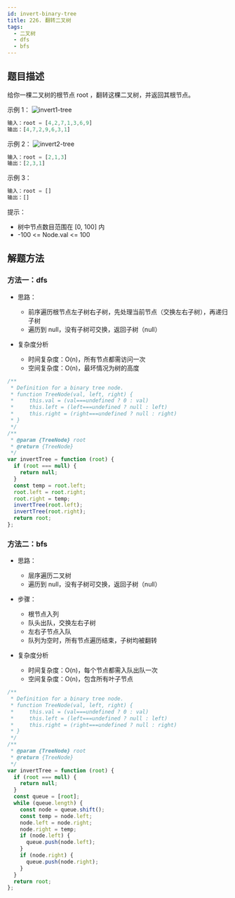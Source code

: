 ```yaml
---
id: invert-binary-tree
title: 226. 翻转二叉树
tags:
  - 二叉树
  - dfs
  - bfs
---
```


## 题目描述

给你一棵二叉树的根节点 root ，翻转这棵二叉树，并返回其根节点。

示例 1：
![invert1-tree](https://assets.leetcode.com/uploads/2021/03/14/invert1-tree.jpg)

```js
输入：root = [4,2,7,1,3,6,9]
输出：[4,7,2,9,6,3,1]
```

示例 2：
![invert2-tree](https://assets.leetcode.com/uploads/2021/03/14/invert2-tree.jpg)

```js
输入：root = [2,1,3]
输出：[2,3,1]
```

示例 3：

```js
输入：root = []
输出：[]
```

提示：

- 树中节点数目范围在 [0, 100] 内
- -100 <= Node.val <= 100

## 解题方法

### 方法一：dfs

- 思路：
  - 前序遍历根节点左子树右子树，先处理当前节点（交换左右子树），再递归子树
  - 遍历到 null，没有子树可交换，返回子树（null）

- 复杂度分析
  - 时间复杂度：O(n)，所有节点都需访问一次
  - 空间复杂度：O(n)，最坏情况为树的高度

```js
/**
 * Definition for a binary tree node.
 * function TreeNode(val, left, right) {
 *     this.val = (val===undefined ? 0 : val)
 *     this.left = (left===undefined ? null : left)
 *     this.right = (right===undefined ? null : right)
 * }
 */
/**
 * @param {TreeNode} root
 * @return {TreeNode}
 */
var invertTree = function (root) {
  if (root === null) {
    return null;
  }
  const temp = root.left;
  root.left = root.right;
  root.right = temp;
  invertTree(root.left);
  invertTree(root.right);
  return root;
};
```

### 方法二：bfs

- 思路：
  - 层序遍历二叉树
  - 遍历到 null，没有子树可交换，返回子树（null）
- 步骤：
  - 根节点入列
  - 队头出队，交换左右子树
  - 左右子节点入队
  - 队列为空时，所有节点遍历结束，子树均被翻转

- 复杂度分析
  - 时间复杂度：O(n)，每个节点都需入队出队一次
  - 空间复杂度：O(n)，包含所有叶子节点

```js
/**
 * Definition for a binary tree node.
 * function TreeNode(val, left, right) {
 *     this.val = (val===undefined ? 0 : val)
 *     this.left = (left===undefined ? null : left)
 *     this.right = (right===undefined ? null : right)
 * }
 */
/**
 * @param {TreeNode} root
 * @return {TreeNode}
 */
var invertTree = function (root) {
  if (root === null) {
    return null;
  }
  const queue = [root];
  while (queue.length) {
    const node = queue.shift();
    const temp = node.left;
    node.left = node.right;
    node.right = temp;
    if (node.left) {
      queue.push(node.left);
    }
    if (node.right) {
      queue.push(node.right);
    }
  }
  return root;
};
```
